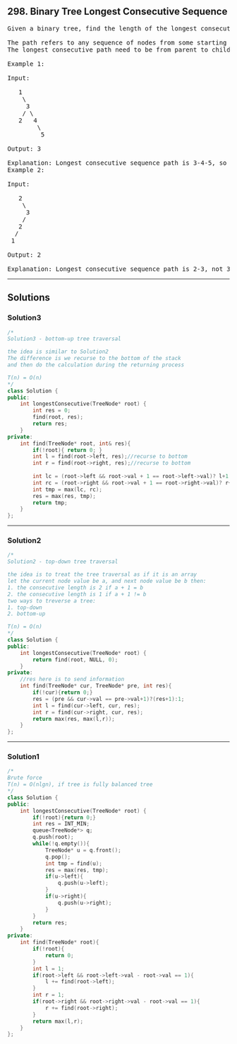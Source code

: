 ## 298. Binary Tree Longest Consecutive Sequence
<pre>
Given a binary tree, find the length of the longest consecutive sequence path.

The path refers to any sequence of nodes from some starting node to any node in the tree along the parent-child connections. 
The longest consecutive path need to be from parent to child (cannot be the reverse).

Example 1:

Input:

   1
    \
     3
    / \
   2   4
        \
         5

Output: 3

Explanation: Longest consecutive sequence path is 3-4-5, so return 3.
Example 2:

Input:

   2
    \
     3
    / 
   2    
  / 
 1

Output: 2 

Explanation: Longest consecutive sequence path is 2-3, not 3-2-1, so return 2.
</pre>

--------------------------------------------------------------------------

## Solutions
### Solution3
```c++
/*
Solution3 - bottom-up tree traversal

the idea is similar to Solution2
The difference is we recurse to the bottom of the stack
and then do the calculation during the returning process

T(n) = O(n)
*/
class Solution {
public:
    int longestConsecutive(TreeNode* root) {
        int res = 0;
        find(root, res);
        return res;
    }
private:
    int find(TreeNode* root, int& res){
        if(!root){ return 0; }
        int l = find(root->left, res);//recurse to bottom
        int r = find(root->right, res);//recurse to bottom
        
        int lc = (root->left && root->val + 1 == root->left->val)? l+1 : 1;
        int rc = (root->right && root->val + 1 == root->right->val)? r+1 : 1;
        int tmp = max(lc, rc);
        res = max(res, tmp);
        return tmp;
    }
};
```
--------------------------------------------------------------------------
### Solution2
```c++
/*
Solution2 - top-down tree traversal

the idea is to treat the tree traversal as if it is an array
let the current node value be a, and next node value be b then:
1. the consecutive length is 2 if a + 1 = b
2. the consecutive length is 1 if a + 1 != b
two ways to treverse a tree: 
1. top-down
2. bottom-up

T(n) = O(n)
*/
class Solution {
public:
    int longestConsecutive(TreeNode* root) {
        return find(root, NULL, 0);           
    }
private:
    //res here is to send information
    int find(TreeNode* cur, TreeNode* pre, int res){
        if(!cur){return 0;}
        res = (pre && cur->val == pre->val+1)?(res+1):1;
        int l = find(cur->left, cur, res);
        int r = find(cur->right, cur, res);
        return max(res, max(l,r));
    }
};


```
--------------------------------------------------------------------------
### Solution1
```c++
/*
Brute force
T(n) = O(nlgn), if tree is fully balanced tree
*/
class Solution {
public:
    int longestConsecutive(TreeNode* root) {
        if(!root){return 0;}
        int res = INT_MIN;
        queue<TreeNode*> q;
        q.push(root);
        while(!q.empty()){
            TreeNode* u = q.front();
            q.pop();
            int tmp = find(u);
            res = max(res, tmp);
            if(u->left){
                q.push(u->left);
            }
            if(u->right){
                q.push(u->right);   
            }
        }
        return res;
    }
private:
    int find(TreeNode* root){
        if(!root){
            return 0;
        }
        int l = 1;
        if(root->left && root->left->val - root->val == 1){
            l += find(root->left);
        }
        int r = 1;
        if(root->right && root->right->val - root->val == 1){
            r += find(root->right);
        }
        return max(l,r);
    }
};
```

